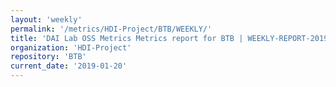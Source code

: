 ```yaml
---
layout: 'weekly'
permalink: '/metrics/HDI-Project/BTB/WEEKLY/'
title: 'DAI Lab OSS Metrics Metrics report for BTB | WEEKLY-REPORT-2019-01-20'
organization: 'HDI-Project'
repository: 'BTB'
current_date: '2019-01-20'
---
```

